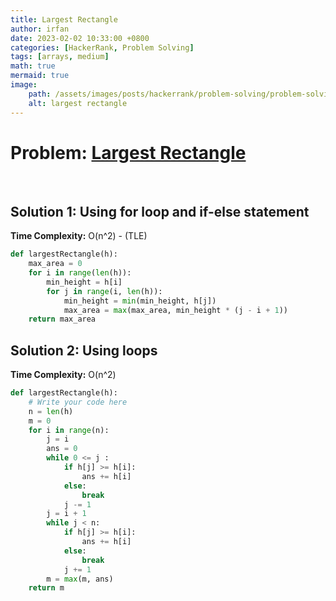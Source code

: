 ```yaml
---
title: Largest Rectangle
author: irfan
date: 2023-02-02 10:33:00 +0800
categories: [HackerRank, Problem Solving]
tags: [arrays, medium]
math: true
mermaid: true
image:
    path: /assets/images/posts/hackerrank/problem-solving/problem-solving.png
    alt: largest rectangle
---
```


# **Problem:** [Largest Rectangle](https://www.hackerrank.com/challenges/largest-rectangle/problem)

<br />

## Solution 1: Using for loop and if-else statement

**Time Complexity:** O(n^2) - (TLE)

```python
def largestRectangle(h):
    max_area = 0
    for i in range(len(h)):
        min_height = h[i]
        for j in range(i, len(h)):
            min_height = min(min_height, h[j])
            max_area = max(max_area, min_height * (j - i + 1))
    return max_area
```

## Solution 2: Using loops

**Time Complexity:** O(n^2)

```python
def largestRectangle(h):
    # Write your code here
    n = len(h)
    m = 0
    for i in range(n):
        j = i
        ans = 0
        while 0 <= j :
            if h[j] >= h[i]:
                ans += h[i]
            else:
                break
            j -= 1
        j = i + 1
        while j < n:
            if h[j] >= h[i]:
                ans += h[i]
            else:
                break
            j += 1
        m = max(m, ans)
    return m
```






